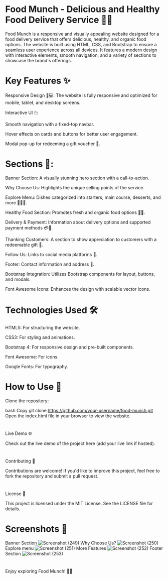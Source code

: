 # Food Munch - Delicious and Healthy Food Delivery Service 🍴🥗
Food Munch is a responsive and visually appealing website designed for a food delivery service that offers delicious, healthy, and organic food options. The website is built using HTML, CSS, and Bootstrap to ensure a seamless user experience across all devices. It features a modern design with interactive elements, smooth navigation, and a variety of sections to showcase the brand's offerings.

# Key Features ✨
Responsive Design 📱💻: The website is fully responsive and optimized for mobile, tablet, and desktop screens.

Interactive UI 🖱️:

Smooth navigation with a fixed-top navbar.

Hover effects on cards and buttons for better user engagement.

Modal pop-up for redeeming a gift voucher 🎁.

# Sections 📑:

Banner Section: A visually stunning hero section with a call-to-action.

Why Choose Us: Highlights the unique selling points of the service.

Explore Menu: Dishes categorized into starters, main course, desserts, and more 🍤🍜🍰.

Healthy Food Section: Promotes fresh and organic food options 🥦🍎.

Delivery & Payment: Information about delivery options and supported payment methods 💳🚚.

Thanking Customers: A section to show appreciation to customers with a redeemable gift 🎉.

Follow Us: Links to social media platforms 📱.

Footer: Contact information and address 📍.

Bootstrap Integration: Utilizes Bootstrap components for layout, buttons, and modals.

Font Awesome Icons: Enhances the design with scalable vector icons.

# Technologies Used 🛠️
HTML5: For structuring the website.

CSS3: For styling and animations.

Bootstrap 4: For responsive design and pre-built components.

Font Awesome: For icons.

Google Fonts: For typography.

# How to Use 🚀
Clone the repository:

bash
Copy
git clone https://github.com/your-username/food-munch.git
Open the index.html file in your browser to view the website.
#
Live Demo 🌐

Check out the live demo of the project here (add your live link if hosted).
#
Contributing 🤝
 
Contributions are welcome! If you'd like to improve this project, feel free to fork the repository and submit a pull request.
#
License 📜
 
This project is licensed under the MIT License. See the LICENSE file for details.

# Screenshots 📸
Banner Section
![Screenshot (249)](https://github.com/user-attachments/assets/8ef651f9-eb6c-49ff-8557-fd5703f5ea30)
Why Choose Us?
![Screenshot (250)](https://github.com/user-attachments/assets/881aa973-df32-4039-8294-66516068ef73)
Explore menu
![Screenshot (251)](https://github.com/user-attachments/assets/01132e51-a0dd-42e5-a174-30567ae76525)
More Features
![Screenshot (252)](https://github.com/user-attachments/assets/5714f5e7-1df9-478a-8884-03076b37edb0)
Footer Section
![Screenshot (253)](https://github.com/user-attachments/assets/942b8f7b-c729-4073-a5fe-73659c4a3c77)

# 
Enjoy exploring Food Munch! 🍴😋
